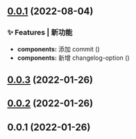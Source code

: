 ## [0.0.1](https://github.com/rookiewxy/pnpm-changesets-mrm/compare/v0.0.3...v0.0.1) (2022-08-04)

### ✨ Features | 新功能

- **components:** 添加 commit ([](https://github.com/rookiewxy/pnpm-changesets-mrm/commit/df77aaa))
- **components:** 新增 changelog-option ([](https://github.com/rookiewxy/pnpm-changesets-mrm/commit/4315c9c))

## [0.0.3](https://github.com/rookiewxy/pnpm-changesets-mrm/compare/v0.0.2...v0.0.3) (2022-01-26)

## [0.0.2](https://github.com/rookiewxy/pnpm-changesets-mrm/compare/v0.0.1...v0.0.2) (2022-01-26)

## 0.0.1 (2022-01-26)
